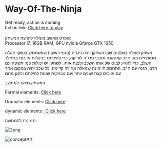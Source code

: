 # Way-Of-The-Ninja

Get ready, action is coming <br/>
Itch.io link: [Click here to play](https://gamedevcourseorelandmaor.itch.io/way-of-the-ninja) <br/><br/>
מפרט מחשב מומלץ להרצת המשחק:
<br/>
Processor i7, 16GB RAM, GPU nvidia Gforce GTX 1650


משחק פעולה בשלבים שבו השחקן יהיה נינג'ה (בגוף ראשון) שמשתמש בנשקי נינג'ה מסורתיים כגון חרב קאטאנה וכוכבי נינג'ה לזריקה, כדי להילחם בנינג'ות אויבות במהלך השלב, כדי להגיע לבוס של אותו השלב ולנצח אותו. לשחקן יש יכולות כמו תקיפה עם חרב, הגנה עם חרב, התחמקות ימינה שמאלה אחורה קדימה. כל שלב יהיה במקום אחר עם אויבים קצת שונים יותר ועם טכניקות שונות להילחם ולהגן מהם

המשחק מיועד למחשב

Formal elements: [Click here](https://github.com/OM-WayOfTheNinja/Way-Of-The-Ninja/blob/main/formal-elements.md)

Dramatic elements: [Click here](https://github.com/OM-WayOfTheNinja/Way-Of-The-Ninja/blob/main/dramatic-elements.md)

dynamic elements : [Click here](https://github.com/OM-WayOfTheNinja/Way-Of-The-Ninja/blob/main/dynamic.md)

תמונות להמחשה:

![2png](https://github.com/OM2-WayOfTheNinja/Way-Of-The-Ninja/assets/118377261/3314cca4-dde5-47f0-9d93-525532486b39)


![conceptArt](https://github.com/OM2-WayOfTheNinja/Way-Of-The-Ninja/assets/118377261/3c3b7e6d-0512-45ff-ac6f-4770a619bbcb)
